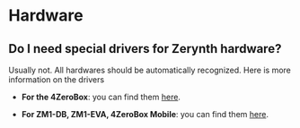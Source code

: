 # Hardware

## Do I need special drivers for Zerynth hardware?

Usually not. All hardwares should be automatically recognized. Here is more information on the drivers

- **For the 4ZeroBox**: you can find them [here](http://www.wch-ic.com/downloads/CH341SER_ZIP.html).


- **For ZM1-DB, ZM1-EVA, 4ZeroBox Mobile**: you can find them [here](https://www.silabs.com/developers/usb-to-uart-bridge-vcp-drivers).
